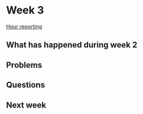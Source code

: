 # Week 3

[Hour reporting](/documentation/Hour_reporting.md)

## What has happened during week 2


## Problems



## Questions


## Next week


